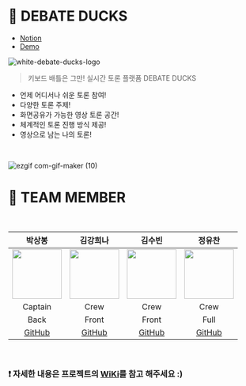 # 🐣 DEBATE DUCKS

- [Notion](https://codestates.notion.site/2-SuSang-YuHee-Debate-Ducks-142843d8e3524de2ae72fa2b66fc54f2)
- [Demo](https://debate-ducks.click/)

![white-debate-ducks-logo](https://user-images.githubusercontent.com/25292654/153126251-52ffb15e-9330-4ed8-8cba-d2d60192e3a6.png)

> 키보드 배틀은 그만! 실시간 토론 플랫폼 DEBATE DUCKS

- 언제 어디서나 쉬운 토론 참여!
- 다양한 토론 주제!
- 화면공유가 가능한 영상 토론 공간!
- 체계적인 토론 진행 방식 제공!
- 영상으로 남는 나의 토론!

<br/>

![ezgif com-gif-maker (10)](https://user-images.githubusercontent.com/84524514/157165010-9eb69e44-fe59-4738-9c00-b288b16eb62b.gif)


# 👋 TEAM MEMBER

<br />

|박상봉|김강희나|김수빈|정유찬|
|:-:|:-:|:-:|:-:|
|<img src="https://user-images.githubusercontent.com/75408145/151467867-77c913d6-5f9e-4505-b9ea-04ced30b3f6d.png" width="100" height="100">|<img src="https://user-images.githubusercontent.com/75408145/151467971-a8accc5d-991d-4bd9-b0b8-1def663c691b.png" width="100" height="100">|<img src="https://user-images.githubusercontent.com/75408145/151467902-d751e7c0-dfe0-41d2-b176-425704490f81.png" width="100" height="100">|<img src="https://user-images.githubusercontent.com/75408145/151467949-e1f0306e-df80-4273-bb1d-9f971e78b02a.png" width="100" height="100">|
|Captain|Crew|Crew|Crew|
|Back|Front|Front|Full|
|[GitHub](https://github.com/ParkSangBong)|[GitHub](https://github.com/jenjenhub)|[GitHub](https://github.com/strawberryoolongtea)|[GitHub](https://github.com/YuchanJeong)|
  
<br />
  
### ❗️ 자세한 내용은 프로젝트의 [WiKi](https://github.com/codestates/debate-ducks/wiki)를 참고 해주세요 :)
